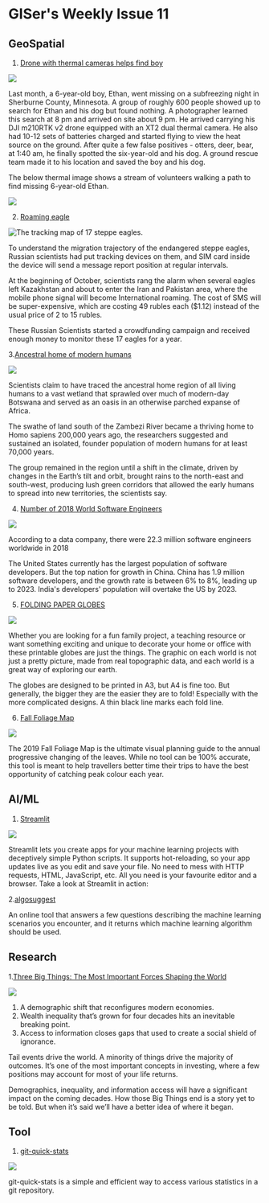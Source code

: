 # GISer's Weekly Issue 11

## GeoSpatial

1. [Drone with thermal cameras helps find boy](https://www.dpreview.com/news/1907862357/photographer-uses-drone-with-thermal-camera-to-find-missing-6-year-old-boy)

![](https://3.img-dpreview.com/files/p/E~TC4x3S590x0~articles/1907862357/Fine_Annotated.jpeg)

Last month, a 6-year-old boy, Ethan, went missing on a subfreezing night in Sherburne County, Minnesota. A group of roughly 600 people showed up to search for Ethan and his dog but found nothing. A photographer learned this search at 8 pm and arrived on site about 9 pm. He arrived carrying his DJI m210RTK v2 drone equipped with an XT2 dual thermal camera. He also had 10-12 sets of batteries charged and started flying to view the heat source on the ground. After quite a few false positives - otters, deer, bear, at 1:40 am, he finally spotted the six-year-old and his dog. A ground rescue team made it to his location and saved the boy and his dog.

The below thermal image shows a stream of volunteers walking a path to find missing 6-year-old Ethan.

![](https://1.img-dpreview.com/files/p/E~TS590x0~articles/1907862357/Fines_Thermal_Image_of_Volunteers.jpeg)

2. [Roaming eagle](https://www.abc.net.au/news/2019-10-26/roaming-russian-eagles-leave-scientists-broke/11642780)

![The tracking map of 17 steppe eagles.](https://www.abc.net.au/news/image/11642852-3x2-700x467.png)

To understand the migration trajectory of the endangered steppe eagles, Russian scientists had put tracking devices on them, and SIM card inside the device will send a message report position at regular intervals.

At the beginning of October, scientists rang the alarm when several eagles left Kazakhstan and about to enter the Iran and Pakistan area, where the mobile phone signal will become International roaming. The cost of SMS will be super-expensive, which are costing 49 rubles each (\$1.12) instead of the usual price of 2 to 15 rubles.

These Russian Scientists started a crowdfunding campaign and received enough money to monitor these 17 eagles for a year.

3.[Ancestral home of modern humans](https://www.theguardian.com/science/2019/oct/28/ancestral-home-of-modern-humans-is-in-botswana-study-finds)

![](https://camo.githubusercontent.com/fa99556df797b876ad8744f32c23e491f95549f6/68747470733a2f2f7777772e77616e67626173652e636f6d2f626c6f67696d672f61737365742f3230313931302f6267323031393130323930342e6a7067)

Scientists claim to have traced the ancestral home region of all living humans to a vast wetland that sprawled over much of modern-day Botswana and served as an oasis in an otherwise parched expanse of Africa.

The swathe of land south of the Zambezi River became a thriving home to Homo sapiens 200,000 years ago, the researchers suggested and sustained an isolated, founder population of modern humans for at least 70,000 years.

The group remained in the region until a shift in the climate, driven by changes in the Earth’s tilt and orbit, brought rains to the north-east and south-west, producing lush green corridors that allowed the early humans to spread into new territories, the scientists say.

4. [Number of 2018 World Software Engineers ](https://hackernoon.com/how-many-software-engineers-are-there-in-the-world-in-2019-us-europe-india-russia-and-china-c016d38oc)

![](https://hackernoon.com/drafts/9ffo38up.png)

According to a data company, there were 22.3 million software engineers worldwide in 2018

The United States currently has the largest population of software developers. But the top nation for growth in China. China has 1.9 million software developers, and the growth rate is between 6% to 8%, leading up to 2023. India's developers' population will overtake the US by 2023.

5. [FOLDING PAPER GLOBES](https://mapscaping.com/pages/folding-paper-globes)

![](https://cdn.shopify.com/s/files/1/1682/4231/files/Folding_paper_globe_-_14_faces_large.jpg?v=1534927708)

Whether you are looking for a fun family project, a teaching resource or want something exciting and unique to decorate your home or office with these printable globes are just the things. The graphic on each world is not just a pretty picture, made from real topographic data, and each world is a great way of exploring our earth.

The globes are designed to be printed in A3, but A4 is fine too. But generally, the bigger they are the easier they are to fold! Especially with the more complicated designs. A thin black line marks each fold line.

6. [Fall Foliage Map](https://smokymountains.com/fall-foliage-map/)

![](https://external-content.duckduckgo.com/iu/?u=https%3A%2F%2Fwww.onecountry.com%2Fwp-content%2Fuploads%2F2019%2F09%2FFall-Foliage-map-predicting-leaves-will-change-in-2019.jpg&f=1&nofb=1)

The 2019 Fall Foliage Map is the ultimate visual planning guide to the annual progressive changing of the leaves. While no tool can be 100% accurate, this tool is meant to help travellers better time their trips to have the best opportunity of catching peak colour each year.

## AI/ML

1. [Streamlit](https://github.com/streamlit/streamlit)

![](https://camo.githubusercontent.com/5ae1dcfd188be26bbb0648fb62e9d6d593dbb6f5/68747470733a2f2f617773312e646973636f757273652d63646e2e636f6d2f7374616e6461726431302f75706c6f6164732f73747265616d6c69742f6f726967696e616c2f31582f323932653938356637663735656637626566386332376235383939663731663736636435373765302e676966)

Streamlit lets you create apps for your machine learning projects with deceptively simple Python scripts. It supports hot-reloading, so your app updates live as you edit and save your file. No need to mess with HTTP requests, HTML, JavaScript, etc. All you need is your favourite editor and a browser. Take a look at Streamlit in action:

2.[algosuggest](https://mlroadmap.com/algosuggest/)

An online tool that answers a few questions describing the machine learning scenarios you encounter, and it returns which machine learning algorithm should be used.

## Research

1.[Three Big Things: The Most Important Forces Shaping the World](https://www.collaborativefund.com/blog/three-big-things-the-most-important-forces-shaping-the-world/)

![](https://www.collaborativefund.com/uploads/1-9a3ba1.png)

1. A demographic shift that reconfigures modern economies.
2. Wealth inequality that’s grown for four decades hits an inevitable breaking point.
3. Access to information closes gaps that used to create a social shield of ignorance.

Tail events drive the world. A minority of things drive the majority of outcomes. It’s one of the most important concepts in investing, where a few positions may account for most of your life returns.

Demographics, inequality, and information access will have a significant impact on the coming decades. How those Big Things end is a story yet to be told. But when it’s said we’ll have a better idea of where it began.

## Tool

1. [git-quick-stats](https://github.com/arzzen/git-quick-stats)

![](https://user-images.githubusercontent.com/8818630/58364013-61e53800-7e7b-11e9-87f9-790d6744fbd5.png)

git-quick-stats is a simple and efficient way to access various statistics in a git repository.
